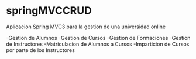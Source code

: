 # springMVCCRUD
Aplicacion Spring MVC3 para la gestion de una universidad online

-Gestion de Alumnos
-Gestion de Cursos
-Gestion de Formaciones
-Gestion de Instructores
-Matriculacion de Alumnos a Cursos
-Imparticion de Cursos por parte de los Instructores


